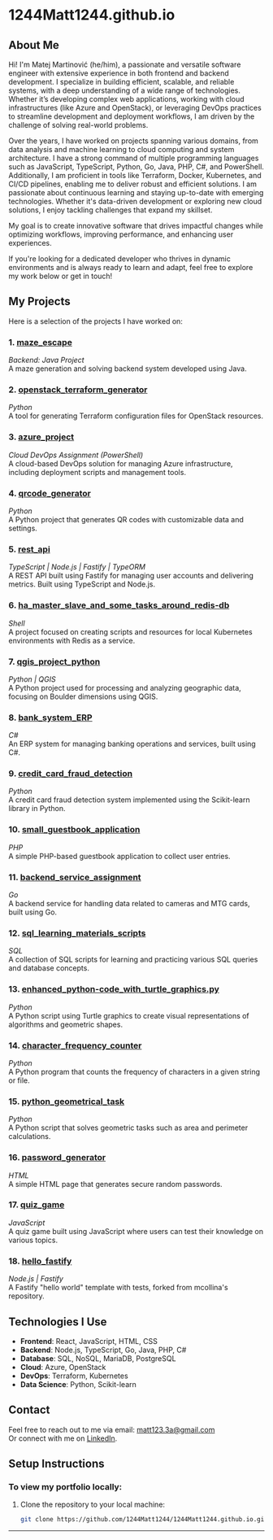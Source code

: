 # 1244Matt1244.github.io  

## About Me

Hi! I'm Matej Martinović (he/him), a passionate and versatile software engineer with extensive experience in both frontend and backend development. I specialize in building efficient, scalable, and reliable systems, with a deep understanding of a wide range of technologies. Whether it’s developing complex web applications, working with cloud infrastructures (like Azure and OpenStack), or leveraging DevOps practices to streamline development and deployment workflows, I am driven by the challenge of solving real-world problems. 

Over the years, I have worked on projects spanning various domains, from data analysis and machine learning to cloud computing and system architecture. I have a strong command of multiple programming languages such as JavaScript, TypeScript, Python, Go, Java, PHP, C#, and PowerShell. Additionally, I am proficient in tools like Terraform, Docker, Kubernetes, and CI/CD pipelines, enabling me to deliver robust and efficient solutions. I am passionate about continuous learning and staying up-to-date with emerging technologies. Whether it's data-driven development or exploring new cloud solutions, I enjoy tackling challenges that expand my skillset. 

My goal is to create innovative software that drives impactful changes while optimizing workflows, improving performance, and enhancing user experiences.

If you're looking for a dedicated developer who thrives in dynamic environments and is always ready to learn and adapt, feel free to explore my work below or get in touch!

## My Projects

Here is a selection of the projects I have worked on:

### 1. **[maze_escape](https://github.com/1244Matt1244/maze_escape)**  
   *Backend: Java Project*  
   A maze generation and solving backend system developed using Java.

### 2. **[openstack_terraform_generator](https://github.com/1244Matt1244/openstack_terraform_generator)**  
   *Python*  
   A tool for generating Terraform configuration files for OpenStack resources.

### 3. **[azure_project](https://github.com/1244Matt1244/azure_project)**  
   *Cloud DevOps Assignment (PowerShell)*  
   A cloud-based DevOps solution for managing Azure infrastructure, including deployment scripts and management tools.

### 4. **[qrcode_generator](https://github.com/1244Matt1244/qrcode_generator)**  
   *Python*  
   A Python project that generates QR codes with customizable data and settings.

### 5. **[rest_api](https://github.com/1244Matt1244/rest_api)**  
   *TypeScript | Node.js | Fastify | TypeORM*  
   A REST API built using Fastify for managing user accounts and delivering metrics. Built using TypeScript and Node.js.

### 6. **[ha_master_slave_and_some_tasks_around_redis-db](https://github.com/1244Matt1244/ha_master_slave_and_some_tasks_around_redis-db)**  
   *Shell*  
   A project focused on creating scripts and resources for local Kubernetes environments with Redis as a service.

### 7. **[qgis_project_python](https://github.com/1244Matt1244/qgis_project_python)**  
   *Python | QGIS*  
   A Python project used for processing and analyzing geographic data, focusing on Boulder dimensions using QGIS.

### 8. **[bank_system_ERP](https://github.com/1244Matt1244/bank_system_ERP)**  
   *C#*  
   An ERP system for managing banking operations and services, built using C#.

### 9. **[credit_card_fraud_detection](https://github.com/1244Matt1244/credit_card_fraud_detection)**  
   *Python*  
   A credit card fraud detection system implemented using the Scikit-learn library in Python.

### 10. **[small_guestbook_application](https://github.com/1244Matt1244/small_guestbook_application)**  
   *PHP*  
   A simple PHP-based guestbook application to collect user entries.

### 11. **[backend_service_assignment](https://github.com/1244Matt1244/backend_service_assignment)**  
   *Go*  
   A backend service for handling data related to cameras and MTG cards, built using Go.

### 12. **[sql_learning_materials_scripts](https://github.com/1244Matt1244/sql_learning_materials_scripts)**  
   *SQL*  
   A collection of SQL scripts for learning and practicing various SQL queries and database concepts.

### 13. **[enhanced_python-code_with_turtle_graphics.py](https://github.com/1244Matt1244/enhanced_python-code_with_turtle_graphics)**  
   *Python*  
   A Python script using Turtle graphics to create visual representations of algorithms and geometric shapes.

### 14. **[character_frequency_counter](https://github.com/1244Matt1244/character_frequency_counter)**  
   *Python*  
   A Python program that counts the frequency of characters in a given string or file.

### 15. **[python_geometrical_task](https://github.com/1244Matt1244/python_geometrical_task)**  
   *Python*  
   A Python script that solves geometric tasks such as area and perimeter calculations.

### 16. **[password_generator](https://github.com/1244Matt1244/password_generator)**  
   *HTML*  
   A simple HTML page that generates secure random passwords.

### 17. **[quiz_game](https://github.com/1244Matt1244/quiz_game)**  
   *JavaScript*  
   A quiz game built using JavaScript where users can test their knowledge on various topics.

### 18. **[hello_fastify](https://github.com/1244Matt1244/hello_fastify)**  
   *Node.js | Fastify*  
   A Fastify "hello world" template with tests, forked from mcollina's repository.

## Technologies I Use

- **Frontend**: React, JavaScript, HTML, CSS
- **Backend**: Node.js, TypeScript, Go, Java, PHP, C#
- **Database**: SQL, NoSQL, MariaDB, PostgreSQL
- **Cloud**: Azure, OpenStack
- **DevOps**: Terraform, Kubernetes
- **Data Science**: Python, Scikit-learn

## Contact

Feel free to reach out to me via email: [matt123.3a@gmail.com](mailto:matt123.3a@gmail.com)  
Or connect with me on [LinkedIn](https://www.linkedin.com/in/matej-martinović-140750265).

## Setup Instructions

### To view my portfolio locally:

1. Clone the repository to your local machine:
   ```bash
   git clone https://github.com/1244Matt1244/1244Matt1244.github.io.git
   ```

---
